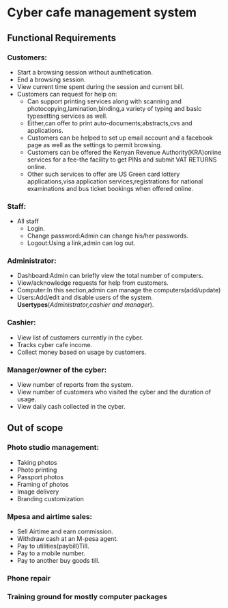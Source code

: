 # Cyber cafe management system
## Functional Requirements
### Customers:
 - Start a browsing session without aunthetication.
 - End a browsing session.
 - View current time spent during the session and current bill.
 - Customers can request for help on:
   * Can support printing services along with scanning and         photocopying,lamination,binding,a variety of typing and basic typesetting services as well.
   * Either,can offer to print auto-documents;abstracts,cvs and applications.
   * Customers can be helped to set up email account and a facebook page as well as the settings to permit browsing.
   * Customers can be offered the Kenyan Revenue Authority(KRA)online services for a fee-the facility to get PINs and submit VAT RETURNS online.
   * Other such services to offer are US Green card lottery applications,visa application services,registrations for national examinations and bus ticket bookings when offered online.
 ### Staff:
 * All staff
    * Login.
    * Change password:Admin can change his/her passwords.
    * Logout:Using a link,admin can log out.
 ### Administrator:
* Dashboard:Admin can briefly view the total number of computers.
* View/acknowledge requests for help from customers.
* Computer:In this section,admin can manage the computers(add/update)
* Users:Add/edit and disable users of the system.
**Usertypes**(*Administrator,cashier and manager*).
### Cashier:
* View list of customers currently in the cyber.
* Tracks cyber cafe income.
* Collect money based on usage by customers.
### Manager/owner of the cyber:
* View number of reports from the system.
* View number of customers who visited the cyber and the duration of usage.
* View daily cash collected in the cyber.
## Out of scope
### Photo studio management:
* Taking photos
* Photo printing
* Passport photos
* Framing of photos
* Image delivery
* Branding customization
### Mpesa and airtime sales:
* Sell Airtime and earn commission. 
* Withdraw cash at an M-pesa agent.
* Pay to utilities(paybill)Till.
* Pay to a mobile number.
* Pay to another buy goods till.
### Phone repair
### Training ground for mostly computer packages